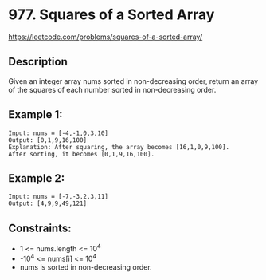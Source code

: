 # 977. Squares of a Sorted Array

https://leetcode.com/problems/squares-of-a-sorted-array/

## Description

Given an integer array nums sorted in non-decreasing order, return an array of the squares of each number sorted in non-decreasing order.


## Example 1:

    Input: nums = [-4,-1,0,3,10]
    Output: [0,1,9,16,100]
    Explanation: After squaring, the array becomes [16,1,0,9,100].
    After sorting, it becomes [0,1,9,16,100].

## Example 2:

    Input: nums = [-7,-3,2,3,11]
    Output: [4,9,9,49,121]


## Constraints:

- 1 <= nums.length <= 10<sup>4</sup>
- -10<sup>4</sup> <= nums[i] <= 10<sup>4</sup>
- nums is sorted in non-decreasing order.